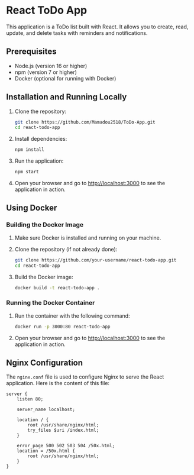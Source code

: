 # React ToDo App

This application is a ToDo list built with React. It allows you to create, read, update, and delete tasks with reminders and notifications.

## Prerequisites

- Node.js (version 16 or higher)
- npm (version 7 or higher)
- Docker (optional for running with Docker)

## Installation and Running Locally

1. Clone the repository:

    ```bash
    git clone https://github.com/Mamadou2518/ToDo-App.git
    cd react-todo-app
    ```

2. Install dependencies:

    ```bash
    npm install
    ```

3. Run the application:

    ```bash
    npm start
    ```

4. Open your browser and go to [http://localhost:3000](http://localhost:3000) to see the application in action.

## Using Docker

### Building the Docker Image

1. Make sure Docker is installed and running on your machine.

2. Clone the repository (if not already done):

    ```bash
    git clone https://github.com/your-username/react-todo-app.git
    cd react-todo-app
    ```

3. Build the Docker image:

    ```bash
    docker build -t react-todo-app .
    ```

### Running the Docker Container

1. Run the container with the following command:

    ```bash
    docker run -p 3000:80 react-todo-app
    ```

2. Open your browser and go to [http://localhost:3000](http://localhost:3000) to see the application in action.

## Nginx Configuration

The `nginx.conf` file is used to configure Nginx to serve the React application. Here is the content of this file:

```nginx
server {
    listen 80;

    server_name localhost;

    location / {
        root /usr/share/nginx/html;
        try_files $uri /index.html;
    }

    error_page 500 502 503 504 /50x.html;
    location = /50x.html {
        root /usr/share/nginx/html;
    }
}
